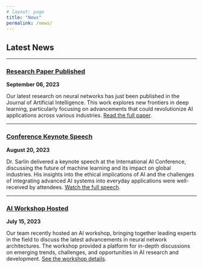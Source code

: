 ```yaml
---
# layout: page
title: "News"
permalink: /news/
---
```


## Latest News

---

### [Research Paper Published](https://journalwebsite.com/full-paper)
**September 06, 2023**

Our latest research on neural networks has just been published in the Journal of Artificial Intelligence. This work explores new frontiers in deep learning, particularly focusing on advancements that could revolutionize AI applications across various industries. [Read the full paper](https://journalwebsite.com/full-paper).

---

### [Conference Keynote Speech](https://conferencewebsite.com/keynote-speech)
**August 20, 2023**

Dr. Sarlin delivered a keynote speech at the International AI Conference, discussing the future of machine learning and its impact on global industries. His insights into the ethical implications of AI and the challenges of integrating advanced AI systems into everyday applications were well-received by attendees. [Watch the full speech](https://conferencewebsite.com/keynote-speech).

---

### [AI Workshop Hosted](https://workshopwebsite.com/details)
**July 15, 2023**

Our team recently hosted an AI workshop, bringing together leading experts in the field to discuss the latest advancements in neural network architectures. The workshop provided a platform for in-depth discussions on emerging trends, challenges, and opportunities in AI research and development. [See the workshop details](https://workshopwebsite.com/details).
